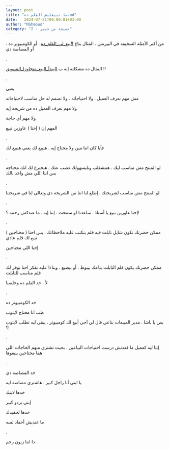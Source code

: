 ```yaml
---
layout: post
title: "ما تبيعليش القلم ده.md"
date:   2024-07-21T00:00:01+03:00
author: "Mahmoud"
category: "2 - نصيحة من خبير"
---
```

من أكتر الأمثلة السخيفة في البيزنس . المثال بتاع
[<u>\#بيع_لي_القلم_ده</u>](https://www.facebook.com/hashtag/%D8%A8%D9%8A%D8%B9_%D9%84%D9%8A_%D8%A7%D9%84%D9%82%D9%84%D9%85_%D8%AF%D9%87?__eep__=6&__cft__%5b0%5d=AZX2KygTPBekIL2gTi0bu58hfLSZb15Ygvw47df5ZNrWolJze3Y446tnr8KU80g9XlWnLQCpVwLkFjfEqtF_1SN4i4AjTvr1SBTKaDVBMqXqY7JZG5rTaaHbW6cb2HOK6d-uPUN6ajWz1GYkvXxZT6SC0NQN5W_OXQY-jL4-OLJaYQ&__tn__=*NK-R)
. أو الكومبيوتر ده . أو المصاصة دي

.

المثال ده مشكلته إنه ب
[<u>\#يبدأ_البيع_متجاوزا_التسويق</u>](https://www.facebook.com/hashtag/%D9%8A%D8%A8%D8%AF%D8%A3_%D8%A7%D9%84%D8%A8%D9%8A%D8%B9_%D9%85%D8%AA%D8%AC%D8%A7%D9%88%D8%B2%D8%A7_%D8%A7%D9%84%D8%AA%D8%B3%D9%88%D9%8A%D9%82?__eep__=6&__cft__%5b0%5d=AZX2KygTPBekIL2gTi0bu58hfLSZb15Ygvw47df5ZNrWolJze3Y446tnr8KU80g9XlWnLQCpVwLkFjfEqtF_1SN4i4AjTvr1SBTKaDVBMqXqY7JZG5rTaaHbW6cb2HOK6d-uPUN6ajWz1GYkvXxZT6SC0NQN5W_OXQY-jL4-OLJaYQ&__tn__=*NK-R)
!!

.

يعني

مش مهم نعرف العميل . ولا احتياجاته . ولا نصمم له حل
مناسب لاحتياجاته

ولا مهم نعرف العميل ده من شريحة إيه

ولا مهم أي حاجة

المهم إن ( إحنا ) عاوزين نبيع

.

فأيا كان انتا مين ولا محتاج إيه . هنبيع لك يعني هنبيع
لك

.

لو المنتح مش مناسب ليك . هنتشقلب ونلبسهولك غصب عنك .
هنخترع لك انك محتاجة بس انتا اللي مش واخد بالك

.

لو المنتج مش مناسب لشريحتك . إطلع لنا انتا من الشريحة دي
وتعالى لنا في شريحتنا

.

إحنا عاوزين نبيع يا أستاذ . ساعدنا لو سمحت . إنتا إيه .
ما عندكش رحمة ؟!

.

ممكن حضرتك تكون شايل تابلت فيه قلم بتكتب عليه ملاحظاتك .
بس احنا ( محتاجين ) نبيع لك قلم عادي

إحنا اللي محتاجين

.

ممكن حضرتك يكون قلم التابلت بتاعك بيبوظ . أو بيضيع .
وبناءا عليه نفكر احنا نوفر لك قلم مناسب للتابلت

لأ . خد القلم ده وخلصنا

.

خد الكومبيوتر ده

طب انا محتاج لابتوب

بص يا باشا . مدير المبيعات بتاعي قال لي آجي أبيع لك
كومبيوتر . يبقى ليه تطلب لابتوب ؟!

.

إنتا ليه كعميل ما قعدتش درست احتياجات البياعين . بحيث
تشتري منهم الحاجات اللي هما محتاجين يبيعوها

.

خد المصاصة دي

يا ابني أنا راجل كبير . هاشتري مصاصة ليه

خدها لابنك

إبني بردو كبير

خدها لحفيدك

ما عنديش أحفاد لسه

.

دا انتا زبون رخم
